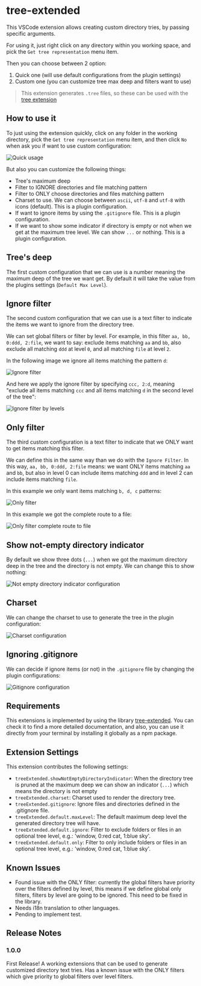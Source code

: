 # tree-extended

This VSCode extension allows creating custom directory tries, by passing specific arguments.

For using it, just right click on any directory within you working space, and pick the `Get tree representation` menu item.

Then you can choose between 2 option:
1. Quick one (will use default configurations from the plugin settings)
2. Custom one (you can customize tree max deep and filters want to use)

> This extension generates `.tree` files, so these can be used with the [tree extension](https://marketplace.visualstudio.com/items?itemName=CTC.vscode-tree-extension)

## How to use it

To just using the extension quickly, click on any folder in the working directory, pick the `Get tree representation` menu item, and then click `No` when ask you if want to use custom configuration:

![Quick usage](images/tree-extended-quick.gif)

But also you can customize the following things:
- Tree's maximum deep
- Filter to IGNORE directories and file matching pattern
- Filter to ONLY choose directories and files matching pattern
- Charset to use. We can choose between `ascii`, `utf-8` and `utf-8` with icons (default). This is a plugin configuration.
- If want to ignore items by using the `.gitignore` file. This is a plugin configuration.
- If we want to show some indicator if directory is empty or not when we get at the maximum tree level. We can show `...` or nothing. This is a plugin configuration. 

## Tree's deep

The first custom configuration that we can use is a number meaning the maximum deep of the tree we want  get. By default it will take the value from the plugins settings (`Default Max Level`).

## Ignore filter

The second custom configuration that we can use is a text filter to indicate the items we want to ignore from the directory tree.

We can set global filters or filter by level. For example, in this filter `aa, bb, 0:ddd, 2:file`, we want to say: exclude items matching `aa` and `bb`, also exclude all matching `ddd` at level `0`, and all matching `file` at level `2`.

In the following image we ignore all items matching the pattern `d`:

![Ignore filter](images/tree-extended-ignore-filter.gif)

And here we apply the ignore filter by specifying `ccc, 2:d`, meaning "exclude all items matching `ccc` and all items matching `d` in the second level of the tree":

![Ignore filter by levels](images/tree-extended-ignore-filter-by-levels.gif)

## Only filter

The third custom configuration is a text filter to indicate that we ONLY want to get items matching this filter.

We can define this in the same way than we do with the `Ignore Filter`. In this way, `aa, bb, 0:ddd, 2:file` means: we want ONLY items matching `aa` and `bb`, but also in level 0 can include items matching `ddd` and in level 2 can include items matching `file`.

In this example we only want items matching `b, d, c` patterns:

![Only filter](images/tree-extended-only-filter.gif)

In this example we got the complete route to a file:

![Only filter complete route to file](images/tree-extended-only-filter-complete-route-to-file.gif)

## Show not-empty directory indicator

By default we show three dots (`...`) when we got the maximum directory deep in the tree and the directory is not empty. We can change this to show nothing:

![Not empty directory indicator configuration](images/tree-extended-configurations.gif)

## Charset

We can change the charset to use to generate the tree in the plugin configuration:

![Charset configuration](images/tree-extended-configurations-charset.gif)

## Ignoring .gitignore

We can decide if ignore items (or not) in the `.gitignore` file by changing the plugin configurations:

![Gitignore configuration](images/tree-extended-configurations-gitignore.gif)

## Requirements

This extensions is implemented by using the library [tree-extended](https://github.com/rulyotano/tree-extended). You can check it to find a more detailed documentation, and also, you can use it directly from your terminal by installing it globally as a npm package.

## Extension Settings

This extension contributes the following settings:

* `treeExtended.showNotEmptyDirectoryIndicator`: When the directory tree is pruned at the maximum deep we can show an indicator (`...`) which means the directory is not empty
* `treeExtended.charset`: Charset used to render the directory tree.
* `treeExtended.gitignore`: Ignore files and directories defined in the .gitignore file.
* `treeExtended.default.maxLevel`: The default maximum deep level the generated directory tree will have.
* `treeExtended.default.ignore`: Filter to exclude folders or files in an optional tree level, e.g.: 'window, 0:red cat, 1:blue sky'.
* `treeExtended.default.only`: Filter to only include folders or files in an optional tree level, e.g.: 'window, 0:red cat, 1:blue sky'.

## Known Issues

* Found issue with the ONLY filter: currently the global filters have priority over the filters defined by level, this means if we define global only filters, filters by level are going to be ignored. This need to be fixed in the library.
* Needs i18n translation to other languages.
* Pending to implement test.

## Release Notes

### 1.0.0

First Release! A working extensions that can be used to generate customized directory text tries. Has a known issue with the ONLY filters which give priority to global filters over level filters.